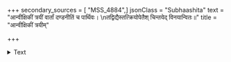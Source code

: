 +++
secondary_sources = [ "MSS_4884",]
jsonClass = "Subhaashita"
text = "आन्वीक्षिकीं त्रयीं वार्तां दण्डनीतिं च पार्थिवः।  \nतद्विद्यैस्तत्क्रियोपेतैश् चिन्तयेद् विनयान्वितः॥"
title = "आन्वीक्षिकीं त्रयीम्"

+++

<details><summary>Text</summary>

आन्वीक्षिकीं त्रयीं वार्तां दण्डनीतिं च पार्थिवः।  
तद्विद्यैस्तत्क्रियोपेतैश् चिन्तयेद् विनयान्वितः॥
</details>
